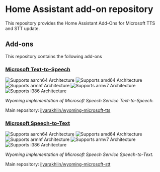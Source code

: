 # Home Assistant add-on repository

This repository provides the Home Assistant Add-Ons for Microsoft TTS and STT update. 

## Add-ons

This repository contains the following add-ons

### [Microsoft Text-to-Speech](./microsoft-tts)

![Supports aarch64 Architecture][aarch64-yes-shield]
![Supports amd64 Architecture][amd64-yes-shield]
![Supports armhf Architecture][armhf-no-shield]
![Supports armv7 Architecture][armv7-no-shield]
![Supports i386 Architecture][i386-no-shield]

_Wyoming implementation of Microsoft Speech Service Text-to-Speech._

Main repository: [ilyarakhlin/wyoming-microsoft-tts](https://github.com/ilyarakhlin/wyoming-microsoft-tts)

### [Microsoft Speech-to-Text](./microsoft-stt)

![Supports aarch64 Architecture][aarch64-yes-shield]
![Supports amd64 Architecture][amd64-yes-shield]
![Supports armhf Architecture][armhf-no-shield]
![Supports armv7 Architecture][armv7-no-shield]
![Supports i386 Architecture][i386-no-shield]

_Wyoming implementation of Microsoft Speech Service Speech-to-Text._

Main repository: [ilyarakhlin/wyoming-microsoft-stt](https://github.com/ilyarakhlin/wyoming-microsoft-stt)
<!--

Notes to developers after forking or using the github template feature:
- While developing comment out the 'image' key from 'example/config.yaml' to make the supervisor build the addon
  - Remember to put this back when pushing up your changes.
- When you merge to the 'main' branch of your repository a new build will be triggered.
  - Make sure you adjust the 'version' key in 'example/config.yaml' when you do that.
  - Make sure you update 'example/CHANGELOG.md' when you do that.
  - The first time this runs you might need to adjust the image configuration on github container registry to make it public
  - You may also need to adjust the github Actions configuration (Settings > Actions > General > Workflow > Read & Write)
- Adjust the 'image' key in 'example/config.yaml' so it points to your username instead of 'home-assistant'.
  - This is where the build images will be published to.
- Rename the example directory.
  - The 'slug' key in 'example/config.yaml' should match the directory name.
- Adjust all keys/url's that points to 'home-assistant' to now point to your user/fork.
- Share your repository on the forums https://community.home-assistant.io/c/projects/9
- Do awesome stuff!
 -->

[aarch64-yes-shield]: https://img.shields.io/badge/aarch64-yes-green.svg
[amd64-yes-shield]: https://img.shields.io/badge/amd64-yes-green.svg
[armhf-yes-shield]: https://img.shields.io/badge/armhf-yes-green.svg
[armv7-yes-shield]: https://img.shields.io/badge/armv7-yes-green.svg
[i386-yes-shield]: https://img.shields.io/badge/i386-yes-green.svg
[aarch64-no-shield]: https://img.shields.io/badge/aarch64-no-red.svg
[amd64-no-shield]: https://img.shields.io/badge/amd64-no-red.svg
[armhf-no-shield]: https://img.shields.io/badge/armhf-no-red.svg
[armv7-no-shield]: https://img.shields.io/badge/armv7-no-red.svg
[i386-no-shield]: https://img.shields.io/badge/i386-no-red.svg
